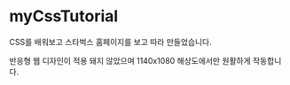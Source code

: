 # myCssTutorial

CSS를 배워보고 스타벅스 홈페이지를 보고 따라 만들었습니다.

반응형 웹 디자인이 적용 돼지 않았으며 1140x1080 해상도에서만 원활하게 작동합니다.
